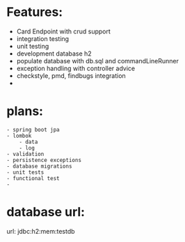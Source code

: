 Features:
=========
+ Card Endpoint with crud support
+ integration testing
+ unit testing
+ development database h2
+ populate database with db.sql and commandLineRunner
+ exception handling with controller advice
+ checkstyle, pmd, findbugs integration
+


# plans:
    - spring boot jpa
    - lombok
        - data
        - log
    - validation
    - persistence exceptions
    - database migrations
    - unit tests
    - functional test
    -



# database url:
url: jdbc:h2:mem:testdb